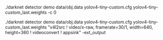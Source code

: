 ./darknet detector demo data/obj.data yolov4-tiny-custom.cfg yolov4-tiny-custom_last.weights -c 0

 ./darknet detector demo data/obj.data yolov4-tiny-custom.cfg yolov4-tiny-custom_last.weights "v4l2src ! video/x-raw, framerate=30/1, width=640, height=360 ! videoconvert ! appsink" -ext_output

